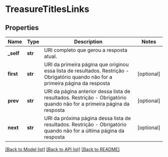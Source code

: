 # TreasureTitlesLinks

## Properties
Name | Type | Description | Notes
------------ | ------------- | ------------- | -------------
**_self** | **str** | URI completo que gerou a resposta atual. | 
**first** | **str** | URI da primeira página que originou essa lista de resultados. Restrição - Obrigatório quando não for a primeira página da resposta | [optional] 
**prev** | **str** | URI da página anterior dessa lista de resultados. Restrição -  Obrigatório quando não for a primeira página da resposta | [optional] 
**next** | **str** | URI da próxima página dessa lista de resultados. Restrição - Obrigatório quando não for a última página da resposta | [optional] 

[[Back to Model list]](../README.md#documentation-for-models) [[Back to API list]](../README.md#documentation-for-api-endpoints) [[Back to README]](../README.md)

